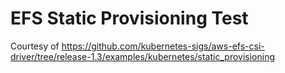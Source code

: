 # EFS Static Provisioning Test

Courtesy of https://github.com/kubernetes-sigs/aws-efs-csi-driver/tree/release-1.3/examples/kubernetes/static_provisioning
